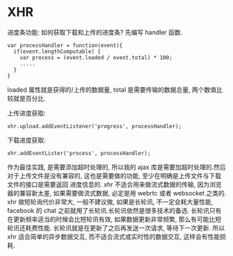 # XHR

进度条功能: 如何获取下载和上传的进度条?
先编写 handler 函数.
```
var processHandler = function(event){
  if(event.lengthComputable) {
    var process = (event.loaded / event.total) * 100;
    .....
  }
}
```
loaded 属性就是获得的/上传的数据量, total 是需要传输的数据总量, 两个数值比较就是百分比.

上传进度获取:
```
xhr.upload.addEventListener('progress', processHandler);
```
下载进度获取:
```
xhr.addEventLister('process', processHandler);
```
作为最佳实践, 是需要添加超时处理的, 所以我的 ajax 库是需要加超时处理的.然后对于上传文件是没有兼容的, 这也是需要做的功能, 至少在明确是上传文件与下载文件的接口是需要返回
进度信息的.
xhr 不适合用来做流式数据的传输, 因为浏览器的兼容新太差, 如果需要做流式数据, 必定是用 webrtc 或者 websocket 之类的.
xhr 做短轮询代价非常大, 一般不建议做, 如果是长轮讯, 不一定会耗大量性能, facebook 的 chat 之前就用了长轮讯.长轮讯依然是很多技术的备选. 长轮讯只有在更新频率适当的时候会比短轮讯有效,
如果数据更新非常频繁, 那么有可能比短轮讯还耗费性能.
长轮讯就是在更新了之后再发送一次请求, 等待下一次更新.
所以 xhr 适合简单的异步数据交互, 而不适合流式或实时性的数据交互, 这样会有性能损耗.